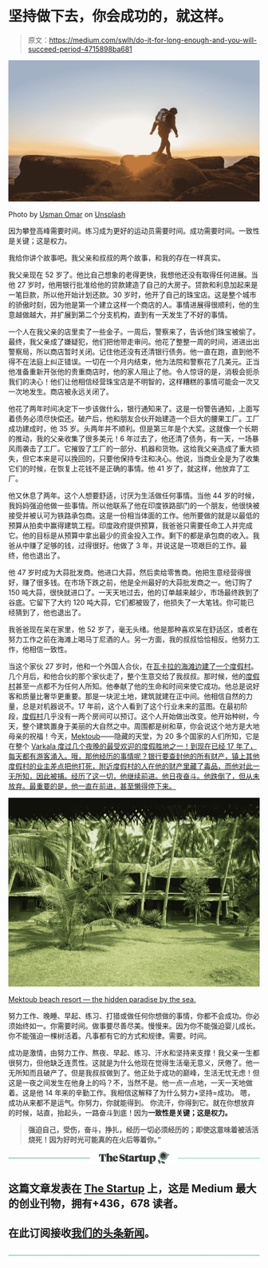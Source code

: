 # 坚持做下去，你会成功的，就这样。

> 原文：<https://medium.com/swlh/do-it-for-long-enough-and-you-will-succeed-period-4715898ba681>

![](img/3d7b70fe24a16afefff29aa71c0984a6.png)

Photo by [Usman Omar](https://unsplash.com/@usmanomar?utm_source=medium&utm_medium=referral) on [Unsplash](https://unsplash.com?utm_source=medium&utm_medium=referral)

因为攀登高峰需要时间。练习成为更好的运动员需要时间。成功需要时间。一致性是关键；这是权力。

我给你讲个故事吧。我父亲和叔叔的两个故事，和我的存在一样真实。

我父亲现在 52 岁了。他比自己想象的老得更快，我想他还没有取得任何进展。当他 27 岁时，他用银行批准给他的贷款建造了自己的大房子。贷款和利息加起来是一笔巨款，所以他开始计划还款。30 岁时，他开了自己的珠宝店。这是整个城市的骄傲时刻，因为他是第一个建立这样一个商店的人。事情进展得很顺利，他的生意越做越大，并扩展到第二个分支机构，直到有一天发生了不好的事情。

一个人在我父亲的店里卖了一些金子。一周后，警察来了，告诉他们珠宝被偷了。最终，我父亲成了嫌疑犯，他们把他带走审问。他花了整整一周的时间，进进出出警察局，所以商店暂时关闭。记住他还没有还清银行债务。他一直在跑，直到他不得不在法庭上纠正错误。一切在一个月内结束，他为法院和警察花了几美元。正当他准备重新开张他的贵重商店时，他的家人阻止了他。令人惊讶的是，消极会扼杀我们的决心！他们让他相信经营珠宝店是不明智的，这样糟糕的事情可能会一次又一次地发生。商店被永远关闭了。

他花了两年时间决定下一步该做什么，银行通知来了。这是一份警告通知，上面写着债务必须尽快偿还。破产后，他和朋友合伙开始建造一个巨大的腰果工厂。工厂成功建成时，他 35 岁。头两年并不顺利。但是第三年是个大奖。这就像一个长期的推动，我的父亲收集了很多美元！6 年过去了，他还清了债务，有一天，一场暴风雨袭击了工厂。它摧毁了工厂的一部分、机器和货物。这给我父亲造成了重大损失，但它本来是可以挽回的，只要他保持专注和决心。他说，当商业全是为了收集它们的时候，在恢复上花钱不是正确的事情。他 41 岁了，就这样，他放弃了工厂。

他又休息了两年。这个人想要舒适，讨厌为生活做任何事情。当他 44 岁的时候，我妈妈强迫他做一些事情。所以他联系了他在印度铁路部门的一个朋友，他很快被接受并被认可为铁路承包商。这是一份相当体面的工作。他所要做的就是以最低的预算从拍卖中赢得建筑工程。印度政府提供预算，我爸爸只需要任命工人并完成它。他的目标是从预算中拿出最少的资金投入工作。剩下的都是承包商的收入。我爸从中赚了足够的钱，过得很好。他做了 3 年，并说这是一项艰巨的工作。最终，他也退出了。

他 47 岁时成为大蒜批发商。他进口大蒜，然后卖给零售商。他把生意经营得很好，赚了很多钱。在市场下跌之前，他是全州最好的大蒜批发商之一。他订购了 150 吨大蒜，很快就进口了。一天天地过去，他的订单越来越少，市场最终跌到了谷底。它留下了大约 120 吨大蒜，它们都被毁了，他损失了一大笔钱。你可能已经猜到了，他也退出了。

我爸爸现在呆在家里，他 52 岁了，毫无头绪。他是那种喜欢呆在舒适区，或者在努力工作之前在海滩上喝马丁尼酒的人。另一方面，我的叔叔恰恰相反。他努力工作，他相信一致性。

当这个家伙 27 岁时，他和一个外国人合伙，在[瓦卡拉的海滩边建了一个](https://www.google.co.in/url?sa=t&rct=j&q=&esrc=s&source=web&cd=1&cad=rja&uact=8&ved=2ahUKEwittZGLw4nhAhVSinAKHT4sDXIQFjAAegQIDhAB&url=https%3A%2F%2Fen.wikipedia.org%2Fwiki%2FVarkala&usg=AOvVaw2YUrd8-BtdfUJb8TFNlsw9)[度假村](https://www.booking.com/hotel/in/mektoub-resort.en-gb.html?label=gen173nr-1FCAEoggI46AdIM1gEaGyIAQGYAQm4AQbIARXYAQHoAQH4AQuIAgGoAgO4ApzXueQFwAIB&sid=6e62b7200ac02fb2e0b15757016a83de&srpvid=34666ef8b09102be&ucfs=1&srpvid=34666ef8b09102be&srepoch=1552837616&hpos=1&hapos=1&checkin=2019-04-15&checkout=2019-04-18&dest_id=-2114230&dest_type=city&sr_order=popularity&all_sr_blocks=148701501_142126730_2_1_0&highlighted_blocks=148701501_142126730_2_1_0&from=searchresults;highlight_room=#hotelTmpl)。几个月后，和他合伙的那个家伙走了，整个生意交给了我叔叔。那时候，他的[度假村](https://www.booking.com/hotel/in/mektoub-resort.en-gb.html?label=gen173nr-1FCAEoggI46AdIM1gEaGyIAQGYAQm4AQbIARXYAQHoAQH4AQuIAgGoAgO4ApzXueQFwAIB&sid=6e62b7200ac02fb2e0b15757016a83de&srpvid=34666ef8b09102be&ucfs=1&srpvid=34666ef8b09102be&srepoch=1552837616&hpos=1&hapos=1&checkin=2019-04-15&checkout=2019-04-18&dest_id=-2114230&dest_type=city&sr_order=popularity&all_sr_blocks=148701501_142126730_2_1_0&highlighted_blocks=148701501_142126730_2_1_0&from=searchresults;highlight_room=#hotelTmpl)甚至一点都不为任何人所知。他奉献了他的生命和时间来使它成功。他总是说好客和质量比奢华更重要。那是一块泥土地，建筑就建在正中间。他相信自然的力量，总是对机器说不。17 年前，这个人看到了这个行业未来的蓝图。在最初阶段，[度假村](https://www.booking.com/hotel/in/mektoub-resort.en-gb.html?label=gen173nr-1FCAEoggI46AdIM1gEaGyIAQGYAQm4AQbIARXYAQHoAQH4AQuIAgGoAgO4ApzXueQFwAIB&sid=6e62b7200ac02fb2e0b15757016a83de&srpvid=34666ef8b09102be&ucfs=1&srpvid=34666ef8b09102be&srepoch=1552837616&hpos=1&hapos=1&checkin=2019-04-15&checkout=2019-04-18&dest_id=-2114230&dest_type=city&sr_order=popularity&all_sr_blocks=148701501_142126730_2_1_0&highlighted_blocks=148701501_142126730_2_1_0&from=searchresults;highlight_room=#hotelTmpl)几乎没有一两个房间可以预订。这个人开始做出改变。他开始种树，今天，整个建筑置身于美丽的大自然之中。周围都是树和草，你会说这个地方是大地母亲的祝福！今天，[Mektoub](https://www.booking.com/hotel/in/mektoub-resort.en-gb.html?label=gen173nr-1FCAEoggI46AdIM1gEaGyIAQGYAQm4AQbIARXYAQHoAQH4AQuIAgGoAgO4ApzXueQFwAIB&sid=6e62b7200ac02fb2e0b15757016a83de&srpvid=34666ef8b09102be&ucfs=1&srpvid=34666ef8b09102be&srepoch=1552837616&hpos=1&hapos=1&checkin=2019-04-15&checkout=2019-04-18&dest_id=-2114230&dest_type=city&sr_order=popularity&all_sr_blocks=148701501_142126730_2_1_0&highlighted_blocks=148701501_142126730_2_1_0&from=searchresults;highlight_room=#hotelTmpl)——隐藏的天堂，为 20 多个国家的人们所知，它是在整个 [Varkala 度过几个夜晚的最受欢迎的度假胜地之一！到现在已经 17 年了，每天都有游客涌入。哦，那他经历的事情呢？银行要查封他的所有财产，镇上其他度假村的业主差点把他打死，附近度假村的人在他的财产里藏了毒品，而他对此一无所知，因此被捕。经历了这一切，他继续前进。他日夜奋斗。他跌倒了，但从未放弃。最重要的是，他一直在前进，甚至懒得停下来。](https://www.google.co.in/url?sa=t&rct=j&q=&esrc=s&source=web&cd=1&cad=rja&uact=8&ved=2ahUKEwittZGLw4nhAhVSinAKHT4sDXIQFjAAegQIDhAB&url=https%3A%2F%2Fen.wikipedia.org%2Fwiki%2FVarkala&usg=AOvVaw2YUrd8-BtdfUJb8TFNlsw9)

![](img/fc45faee84f198a7b64b4fed53f10999.png)

[Mektoub beach resort — the hidden paradise by the sea.](https://www.booking.com/hotel/in/mektoub-resort.en-gb.html?label=gen173nr-1FCAEoggI46AdIM1gEaGyIAQGYAQm4AQbIARXYAQHoAQH4AQuIAgGoAgO4ApzXueQFwAIB&sid=6e62b7200ac02fb2e0b15757016a83de&srpvid=34666ef8b09102be&ucfs=1&srpvid=34666ef8b09102be&srepoch=1552837616&hpos=1&hapos=1&checkin=2019-04-15&checkout=2019-04-18&dest_id=-2114230&dest_type=city&sr_order=popularity&all_sr_blocks=148701501_142126730_2_1_0&highlighted_blocks=148701501_142126730_2_1_0&from=searchresults;highlight_room=#hotelTmpl)

努力工作、晚睡、早起、练习、打猎或做任何你想做的事情，你都不会成功。你必须始终如一。你需要时间。做事要尽善尽美。慢慢来。因为你不能强迫婴儿成长。你不能强迫一棵树活着。凡事都有它的方式和规律。需要。时间。

成功是激情，由努力工作、熬夜、早起、练习、汗水和坚持来支撑！我父亲一生都很努力，但他缺乏连贯性。这就是为什么他现在觉得生活毫无意义，厌倦了。他一无所知而且破产了。但是我叔叔做到了。他正处于成功的巅峰，生活无忧无虑！但这是一夜之间发生在他身上的吗？不，当然不是。他一点一点地，一天一天地做着。这是他 14 年来的辛勤工作。我相信这解释了为什么努力+坚持=成功。
嗯，成功从来都不是运气。你努力，你就能得到。
你流汗，你得到它。就在你想放弃的时候，站直，抬起头，一路奋斗到底！因为**一致性是关键；这是权力。**

> **强迫自己，受伤，奋斗，挣扎，经历一切必须经历的；即使这意味着被活活烧死！因为好时光可能真的在火后等着你。”**

**[![](img/308a8d84fb9b2fab43d66c117fcc4bb4.png)](https://medium.com/swlh)**

## **这篇文章发表在 [The Startup](https://medium.com/swlh) 上，这是 Medium 最大的创业刊物，拥有+436，678 读者。**

## **在此订阅接收[我们的头条新闻](https://growthsupply.com/the-startup-newsletter/)。**

**[![](img/b0164736ea17a63403e660de5dedf91a.png)](https://medium.com/swlh)**